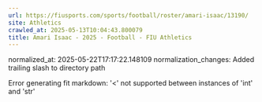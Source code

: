 ```yaml
---
url: https://fiusports.com/sports/football/roster/amari-isaac/13190/
site: Athletics
crawled_at: 2025-05-13T10:04:43.800079
title: Amari Isaac - 2025 - Football - FIU Athletics
---
```

normalized_at: 2025-05-22T17:17:22.148109
normalization_changes: Added trailing slash to directory path

Error generating fit markdown: '<' not supported between instances of 'int' and 'str'